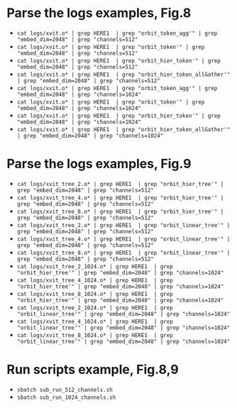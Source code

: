 # Parse the logs examples, Fig.8
* `cat logs/xvit.o* | grep HERE1  | grep "orbit_token_agg'" | grep "embed_dim=2048" | grep "channels=512"`
* `cat logs/xvit.o* | grep HERE1  | grep "orbit_token'" | grep "embed_dim=2048" | grep "channels=512"`
* `cat logs/xvit.o* | grep HERE1  | grep "orbit_hier_token'" | grep "embed_dim=2048" | grep "channels=512"`
* `cat logs/xvit.o* | grep HERE1  | grep "orbit_hier_token_allGather'" | grep "embed_dim=2048" | grep "channels=512"`
* `cat logs/xvit.o* | grep HERE1  | grep "orbit_token_agg'" | grep "embed_dim=2048" | grep "channels=1024"`
* `cat logs/xvit.o* | grep HERE1  | grep "orbit_token'" | grep "embed_dim=2048" | grep "channels=1024"`
* `cat logs/xvit.o* | grep HERE1  | grep "orbit_hier_token'" | grep "embed_dim=2048" | grep "channels=1024"`
* `cat logs/xvit.o* | grep HERE1  | grep "orbit_hier_token_allGather'" | grep "embed_dim=2048" | grep "channels=1024"`

# Parse the logs examples, Fig.9
* `cat logs/xvit_tree_2.o* | grep HERE1  | grep "orbit_hier_tree'" | grep "embed_dim=2048" | grep "channels=512"`
* `cat logs/xvit_tree_4.o* | grep HERE1  | grep "orbit_hier_tree'" | grep "embed_dim=2048" | grep "channels=512"`
* `cat logs/xvit_tree_8.o* | grep HERE1  | grep "orbit_hier_tree'" | grep "embed_dim=2048" | grep "channels=512"`
* `cat logs/xvit_tree_2.o* | grep HERE1  | grep "orbit_linear_tree'" | grep "embed_dim=2048" | grep "channels=512"`
* `cat logs/xvit_tree_4.o* | grep HERE1  | grep "orbit_linear_tree'" | grep "embed_dim=2048" | grep "channels=512"`
* `cat logs/xvit_tree_8.o* | grep HERE1  | grep "orbit_linear_tree'" | grep "embed_dim=2048" | grep "channels=512"`
* `cat logs/xvit_tree_2_1024.o* | grep HERE1  | grep "orbit_hier_tree'" | grep "embed_dim=2048" | grep "channels=1024"`
* `cat logs/xvit_tree_4_1024.o* | grep HERE1  | grep "orbit_hier_tree'" | grep "embed_dim=2048" | grep "channels=1024"`
* `cat logs/xvit_tree_8_1024.o* | grep HERE1  | grep "orbit_hier_tree'" | grep "embed_dim=2048" | grep "channels=1024"`
* `cat logs/xvit_tree_2_1024.o* | grep HERE1  | grep "orbit_linear_tree'" | grep "embed_dim=2048" | grep "channels=1024"`
* `cat logs/xvit_tree_4_1024.o* | grep HERE1  | grep "orbit_linear_tree'" | grep "embed_dim=2048" | grep "channels=1024"`
* `cat logs/xvit_tree_8_1024.o* | grep HERE1  | grep "orbit_linear_tree'" | grep "embed_dim=2048" | grep "channels=1024"`

# Run scripts example, Fig.8,9
* `sbatch sub_run_512_channels.sh`
* `sbatch sub_run_1024_channels.sh`


